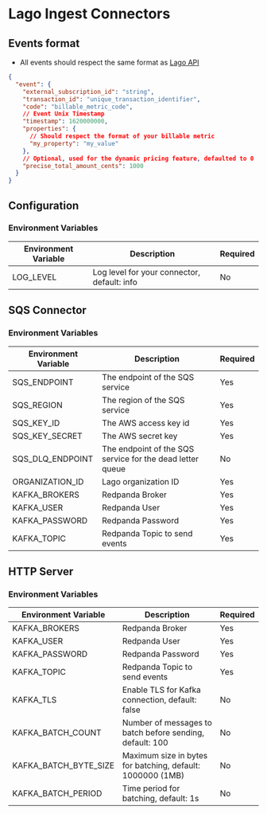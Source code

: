 # Lago Ingest Connectors

## Events format

- All events should respect the same format as [Lago API](https://doc.getlago.com/api-reference/events/usage)

```json
{
  "event": {
    "external_subscription_id": "string",
    "transaction_id": "unique_transaction_identifier",
    "code": "billable_metric_code",
    // Event Unix Timestamp
    "timestamp": 1620000000,
    "properties": {
      // Should respect the format of your billable metric
      "my_property": "my_value"
    },
    // Optional, used for the dynamic pricing feature, defaulted to 0
    "precise_total_amount_cents": 1000
  }
}
```

## Configuration

### Environment Variables

|Environment Variable|Description|Required|
|---|---|---|
|LOG_LEVEL|Log level for your connector, default: info|No|

## SQS Connector

### Environment Variables

|Environment Variable|Description|Required|
|---|---|---|
|SQS_ENDPOINT|The endpoint of the SQS service|Yes|
|SQS_REGION|The region of the SQS service|Yes|
|SQS_KEY_ID|The AWS access key id|Yes|
|SQS_KEY_SECRET|The AWS secret key|Yes|
|SQS_DLQ_ENDPOINT|The endpoint of the SQS service for the dead letter queue|No|
|ORGANIZATION_ID|Lago organization ID|Yes|
|KAFKA_BROKERS|Redpanda Broker|Yes|
|KAFKA_USER|Redpanda User|Yes|
|KAFKA_PASSWORD|Redpanda Password|Yes|
|KAFKA_TOPIC|Redpanda Topic to send events|Yes|

## HTTP Server

### Environment Variables

|Environment Variable|Description|Required|
|---|---|---|
|KAFKA_BROKERS|Redpanda Broker|Yes|
|KAFKA_USER|Redpanda User|Yes|
|KAFKA_PASSWORD|Redpanda Password|Yes|
|KAFKA_TOPIC|Redpanda Topic to send events|Yes|
|KAFKA_TLS|Enable TLS for Kafka connection, default: false|No|
|KAFKA_BATCH_COUNT|Number of messages to batch before sending, default: 100|No|
|KAFKA_BATCH_BYTE_SIZE|Maximum size in bytes for batching, default: 1000000 (1MB)|No|
|KAFKA_BATCH_PERIOD|Time period for batching, default: 1s|No|


